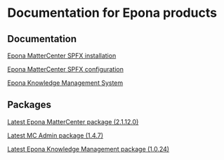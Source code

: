 <h1>Documentation for Epona products</h1>

<h2>Documentation</h2>
<a href="./EponaMC_spfx/EponaMC_installation.md">Epona MatterCenter SPFX installation</a>

<a href="./EponaMC_spfx/EponaMC_configuration.md">Epona MatterCenter SPFX configuration</a>

<a href="./KMS_spfx/readme.md">Epona Knowledge Management System</a>

<h2>Packages</h2>
<a href="./MC_pkg/2.1.12.0/readme.md" target="_blank">Latest Epona MatterCenter package (2.1.12.0)</a>

<a href="./MCAdmin_pkg/1.4.7/readme.md" target="_blank">Latest MC Admin package (1.4.7)</a>

<a href="./KMS_pkg/1.0.24/readme.md" target="_blank">Latest Epona Knowledge Management package (1.0.24)</a>